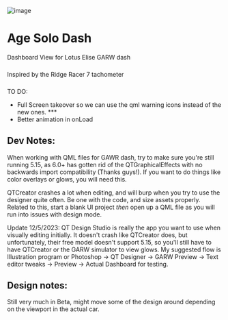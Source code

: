 ![image](https://github.com/tbeaulieu/AgeSoloDash/assets/3193399/04a7b21a-782c-4c5c-bc45-749ce63cb9c9)

# Age Solo Dash

Dashboard View for Lotus Elise GARW dash

###

Inspired by the Ridge Racer 7 tachometer

###

TO DO:

- Full Screen takeover so we can use the qml warning icons instead of the new ones. *** 
- Better animation in onLoad

## Dev Notes:

When working with QML files for GAWR dash, try to make sure you're still running 5.15, as 6.0+ has gotten rid of the QTGraphicalEffects with no backwards import compatibility (Thanks guys!). If you want to do things like color overlays or glows, you will need this.

QTCreator crashes a lot when editing, and will burp when you try to use the designer quite often. Be one with the code, and size assets properly. Related to this, start a blank UI project _then_ open up a QML file as you will run into issues with design mode.

Update 12/5/2023: QT Design Studio is really the app you want to use when visually editing initially. It doesn't crash like QTCreator does, but unfortunately, their free model doesn't support 5.15, so you'll still have to have QTCreator or the GARW simulator to view glows. My suggested flow is Illustration program or Photoshop -> QT Designer -> GARW Preview -> Text editor tweaks -> Preview -> Actual Dashboard for testing.

## Design notes:

Still very much in Beta, might move some of the design around depending on the viewport in the actual car.
